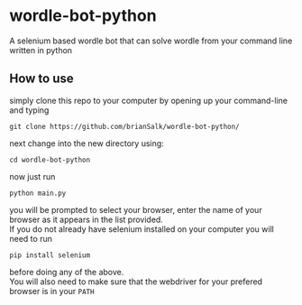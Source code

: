 # wordle-bot-python
A selenium based wordle bot that can solve wordle from your command line written in python
## How to use
simply clone this repo to your computer by opening up your command-line and typing
```
git clone https://github.com/brianSalk/wordle-bot-python/
```
next change into the new directory using:
```
cd wordle-bot-python
```
now just run
```
python main.py
```
you will be prompted to select your browser, enter the name of your browser as it appears in the list provided.  
If you do not already have selenium installed on your computer you will need to run
```
pip install selenium
```
before doing any of the above.  
You will also need to make sure that the webdriver for your prefered browser is in your `PATH`  
